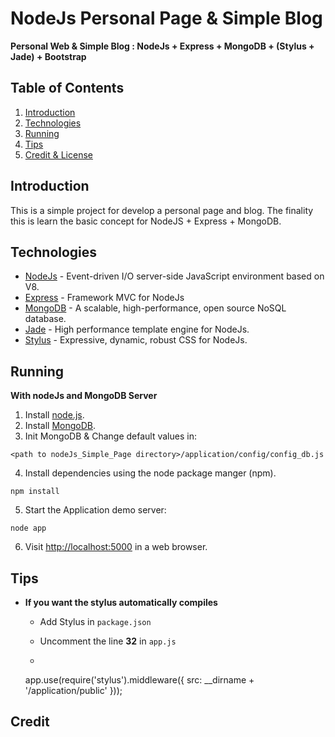 # NodeJs Personal Page & Simple Blog
**Personal Web & Simple Blog : NodeJs + Express +  MongoDB + (Stylus + Jade) + Bootstrap**

## <a name='TOC'>Table of Contents</a>

1. [Introduction](#intro)
1. [Technologies](#tech)
1. [Running](#run)
1. [Tips](#tips)
1. [Credit & License](#credit)

## <a name='intro'>Introduction</a>

This is a simple project for develop a personal page and blog. The finality this is learn the basic concept for NodeJS + Express + MongoDB.

## <a name='tech'>Technologies</a>

- [NodeJs](http://nodejs.org/) - Event-driven I/O server-side JavaScript environment based on V8.
- [Express](http://expressjs.com/) - Framework MVC for NodeJs
- [MongoDB](http://www.mongodb.org/) - A scalable, high-performance, open source NoSQL database.
- [Jade](http://jade-lang.com/) - High performance template engine for NodeJs.
- [Stylus](http://learnboost.github.com/stylus/) - Expressive, dynamic, robust CSS for NodeJs.

## <a name='run'>Running</a>
**With nodeJs and MongoDB Server**
	
1. Install [node.js](http://nodejs.org/#download).
2. Install [MongoDB](http://www.mongodb.org/downloads).
3. Init MongoDB & Change default values in:
```
<path to nodeJs_Simple_Page directory>/application/config/config_db.js
```
4. Install dependencies using the node package manger (npm).
```
npm install
```
5. Start the Application demo server:
```
node app
```
6. Visit [http://localhost:5000](http://localhost:5000) in a web browser.
	

## <a name='tips'>Tips</a>

- **If you want the stylus automatically compiles**
	+ Add Stylus in `package.json`
	+ Uncomment the line **32** in `app.js`

	+ ```javascript
	app.use(require('stylus').middleware({ src: __dirname + '/application/public' }));	


## <a name='credit'>Credit</a>
